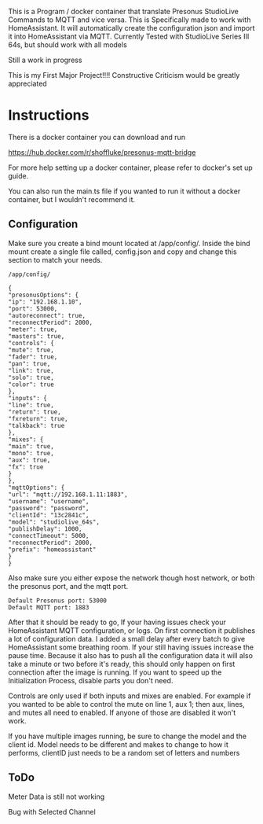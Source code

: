 This is a Program / docker container that translate Presonus StudioLive Commands to MQTT and vice versa.
This is Specifically made to work with HomeAssistant. It will automatically create the configuration json and
import it into HomeAssistant via MQTT. Currently Tested with StudioLive Series III 64s, but should work with all models

Still a work in progress

This is my First Major Project!!!!
Constructive Criticism would be greatly appreciated

# Instructions

There is a docker container you can download and run

https://hub.docker.com/r/shoffluke/presonus-mqtt-bridge

For more help setting up a docker container, please refer to docker's set up guide.

You can also run the main.ts file if you wanted to run it without a docker container, but I wouldn't recommend it.

## Configuration

Make sure you create a bind mount located at /app/config/. Inside the bind mount create a single file called, config.json and copy and change this section to match your needs.

```angular2html
/app/config/
```

```
{
"presonusOptions": {
"ip": "192.168.1.10",
"port": 53000,
"autoreconnect": true,
"reconnectPeriod": 2000,
"meter": true,
"masters": true,
"controls": {
"mute": true,
"fader": true,
"pan": true,
"link": true,
"solo": true,
"color": true
},
"inputs": {
"line": true,
"return": true,
"fxreturn": true,
"talkback": true
},
"mixes": {
"main": true,
"mono": true,
"aux": true,
"fx": true
}
},
"mqttOptions": {
"url": "mqtt://192.168.1.11:1883",
"username": "username",
"password": "password",
"clientId": "13c2841c",
"model": "studiolive_64s",
"publishDelay": 1000,
"connectTimeout": 5000,
"reconnectPeriod": 2000,
"prefix": "homeassistant"
}
}
```

Also make sure you either expose the network though host network, or both the presonus port, and the mqtt port.
```angular2html
Default Presonus port: 53000
Default MQTT port: 1883
```

After that it should be ready to go, If your having issues check your HomeAssistant MQTT configuration, or logs. On first connection it publishes a lot of configuration data. I added a small delay after every batch to give HomeAssistant some breathing room. If your still having issues increase the pause time. Because it also has to push all the configuration data it will also take a minute or two before it's ready, this should only happen on first connection after the image is running. If you want to speed up the Initialization Process, disable parts you don't need.

Controls are only used if both inputs and mixes are enabled. For example if you wanted to be able to control the mute on line 1, aux 1; then aux, lines, and mutes all need to enabled. If anyone of those are disabled it won't work.

If you have multiple images running, be sure to change the model and the client id. Model needs to be different and makes to change to how it performs, clientID just needs to be a random set of letters and numbers

 ## ToDo

Meter Data is still not working

Bug with Selected Channel